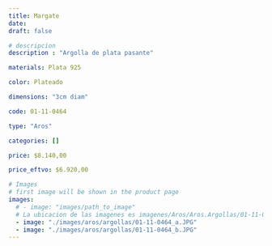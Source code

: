 ```yaml
---
title: Margate
date: 
draft: false

# descripcion
description : "Argolla de plata pasante"

materials: Plata 925

color: Plateado

dimensions: "3cm diam"

code: 01-11-0464

type: "Aros"

categories: []

price: $8.140,00

price_eftvo: $6.920,00

# Images
# first image will be shown in the product page
images:
  # - image: "images/path_to_image"
  # La ubicacion de las imagenes es imagenes/Aros/Aros.Argollas/01-11-0464-margate
  - image: "./images/aros/argollas/01-11-0464_a.JPG"
  - image: "./images/aros/argollas/01-11-0464_b.JPG"
---
```

